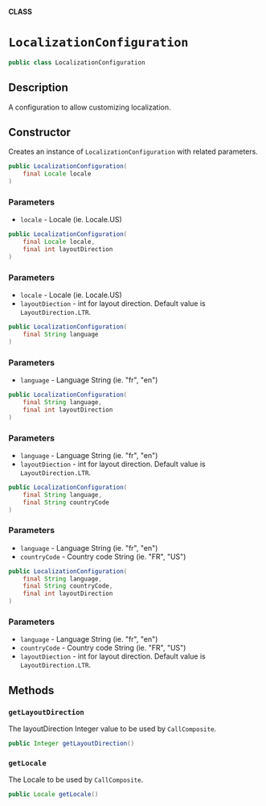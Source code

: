 **CLASS**

# `LocalizationConfiguration`

```java
public class LocalizationConfiguration
```

## Description

A configuration to allow customizing localization.

## Constructor

Creates an instance of `LocalizationConfiguration` with related parameters. 

```java
public LocalizationConfiguration(
    final Locale locale
)         
```

### Parameters
* `locale` - Locale (ie. Locale.US)


```java
public LocalizationConfiguration(
    final Locale locale, 
    final int layoutDirection
) 
```

### Parameters
* `locale` - Locale (ie. Locale.US)
* `layoutDiection` - int for layout direction. Default value is `LayoutDirection.LTR`.


```java
public LocalizationConfiguration(
    final String language
)         
```

### Parameters
* `language` - Language String (ie. "fr", "en")


```java
public LocalizationConfiguration(
    final String language,
    final int layoutDirection
)         
```

### Parameters
* `language` - Language String (ie. "fr", "en")
* `layoutDiection` - int for layout direction. Default value is `LayoutDirection.LTR`.
  

```java
public LocalizationConfiguration(
    final String language,
    final String countryCode
)         
```

### Parameters
* `language` - Language String (ie. "fr", "en")
* `countryCode` - Country code String (ie. "FR", "US")

```java
public LocalizationConfiguration(
    final String language,
    final String countryCode,
    final int layoutDirection
)         
```

### Parameters
* `language` - Language String (ie. "fr", "en")
* `countryCode` - Country code String (ie. "FR", "US")
* `layoutDiection` - int for layout direction. Default value is `LayoutDirection.LTR`.

## Methods

### `getLayoutDirection`

The layoutDirection Integer value to be used by `CallComposite`.

```java
public Integer getLayoutDirection() 
```
 
### `getLocale`

The Locale to be used by `CallComposite`.

```java
public Locale getLocale() 
```
